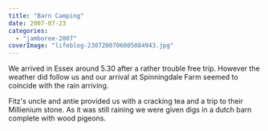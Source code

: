```yaml
---
title: "Barn Camping"
date: 2007-07-23
categories: 
  - "jamboree-2007"
coverImage: "lifeblog-2307200706005084943.jpg"
---
```


We arrived in Essex around 5.30 after a rather trouble free trip. However the weather did follow us and our arrival at Spinningdale Farm seemed to coincide with the rain arriving.

Fitz's uncle and antie provided us with a cracking tea and a trip to their Millienium stone. As it was still raining we were given digs in a dutch barn complete with wood pigeons.

